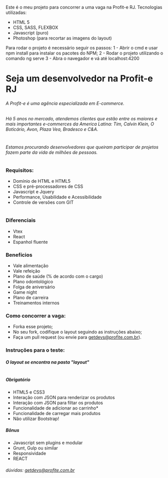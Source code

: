 Este é o meu projeto para concorrer a uma vaga na Profit-e RJ. Tecnologias utilizadas:
* HTML 5
* CSS, SASS, FLEXBOX
* Javascript (puro)
* Photoshop (para recortar as imagens do layout) 

Para rodar o projeto é necessário seguir os passos:
1 - Abrir o cmd e usar npm install para instalar os pacotes do NPM;
2 - Rodar o projeto utilizando o comando ng serve
3 - Abra o navegador e vá até localhost:4200

# Seja um desenvolvedor na Profit-e RJ

###### A Profit-e é uma agência especializada em E-commerce.  
###### Há 5 anos no mercado, atendemos clientes que estão entre os maiores e mais importantes e-commerces da America Latina: Tim, Calvin Klein, O Boticário, Avon, Plaza Vea, Bradesco e C&A.
#

###### Estamos procurando desenvolvedores que queiram participar de projetos fazem parte da vida de milhões de pessoas.

#

### Requisitos:
* Domínio de HTML e HTML5
* CSS e pré-processadores de CSS
* Javascript e Jquery
* Performance, Usabilidade e Acessibilidade
* Controle de versões com GIT

#

### Diferenciais
* Vtex
* React
* Espanhol fluente

### Benefícios
* Vale alimentação
* Vale refeição
* Plano de saúde (% de acordo com o cargo)
* Plano odontológico
* Folga de aniversário
* Game night 
* Plano de carreira
* Treinamentos internos

### Como concorrer a vaga:
* Forka esse projeto;
* No seu fork, codifique o layout seguindo as instruções abaixo;
* Faça um pull request (ou envie para getdevs@profite.com.br).

### Instruções para o teste:

##### O layout se encontra na pasta "layout"
#
##### Obrigatório
* HTML5 e CSS3
* Interação com JSON para renderizar os produtos
* Interação com JSON para filtar os produtos
* Funcionalidade de adicionar ao carrinho*
* Funcionalidade de carregar mais produtos
* Não utilizar Bootstrap!

##### Bônus
* Javascript sem plugins e modular
* Grunt, Gulp ou similar
* Responsividade
* REACT

###### dúvidas: getdevs@profite.com.br